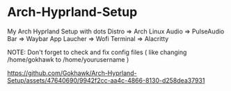 # Arch-Hyprland-Setup
My Arch Hyprland Setup with dots
Distro => Arch Linux
Audio => PulseAudio
Bar => Waybar 
App Laucher => Wofi
Terminal => Alacritty 


NOTE: Don't forget to check and fix config files ( like changing /home/gokhawk to /home/yourusername ) 





https://github.com/Gokhawk/Arch-Hyprland-Setup/assets/47640690/9942f2cc-aa4c-4866-8130-d258dea37931

